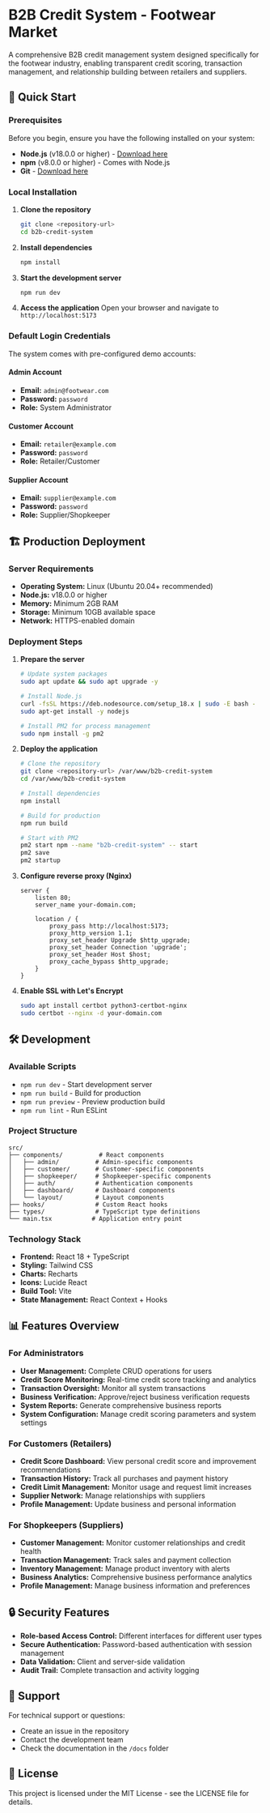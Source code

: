 # B2B Credit System - Footwear Market

A comprehensive B2B credit management system designed specifically for the footwear industry, enabling transparent credit scoring, transaction management, and relationship building between retailers and suppliers.

## 🚀 Quick Start

### Prerequisites

Before you begin, ensure you have the following installed on your system:

- **Node.js** (v18.0.0 or higher) - [Download here](https://nodejs.org/)
- **npm** (v8.0.0 or higher) - Comes with Node.js
- **Git** - [Download here](https://git-scm.com/)

### Local Installation

1. **Clone the repository**
   ```bash
   git clone <repository-url>
   cd b2b-credit-system
   ```

2. **Install dependencies**
   ```bash
   npm install
   ```

3. **Start the development server**
   ```bash
   npm run dev
   ```

4. **Access the application**
   Open your browser and navigate to `http://localhost:5173`

### Default Login Credentials

The system comes with pre-configured demo accounts:

#### Admin Account
- **Email:** `admin@footwear.com`
- **Password:** `password`
- **Role:** System Administrator

#### Customer Account
- **Email:** `retailer@example.com`
- **Password:** `password`
- **Role:** Retailer/Customer

#### Supplier Account
- **Email:** `supplier@example.com`
- **Password:** `password`
- **Role:** Supplier/Shopkeeper

## 🏗️ Production Deployment

### Server Requirements

- **Operating System:** Linux (Ubuntu 20.04+ recommended)
- **Node.js:** v18.0.0 or higher
- **Memory:** Minimum 2GB RAM
- **Storage:** Minimum 10GB available space
- **Network:** HTTPS-enabled domain

### Deployment Steps

1. **Prepare the server**
   ```bash
   # Update system packages
   sudo apt update && sudo apt upgrade -y
   
   # Install Node.js
   curl -fsSL https://deb.nodesource.com/setup_18.x | sudo -E bash -
   sudo apt-get install -y nodejs
   
   # Install PM2 for process management
   sudo npm install -g pm2
   ```

2. **Deploy the application**
   ```bash
   # Clone the repository
   git clone <repository-url> /var/www/b2b-credit-system
   cd /var/www/b2b-credit-system
   
   # Install dependencies
   npm install
   
   # Build for production
   npm run build
   
   # Start with PM2
   pm2 start npm --name "b2b-credit-system" -- start
   pm2 save
   pm2 startup
   ```

3. **Configure reverse proxy (Nginx)**
   ```nginx
   server {
       listen 80;
       server_name your-domain.com;
       
       location / {
           proxy_pass http://localhost:5173;
           proxy_http_version 1.1;
           proxy_set_header Upgrade $http_upgrade;
           proxy_set_header Connection 'upgrade';
           proxy_set_header Host $host;
           proxy_cache_bypass $http_upgrade;
       }
   }
   ```

4. **Enable SSL with Let's Encrypt**
   ```bash
   sudo apt install certbot python3-certbot-nginx
   sudo certbot --nginx -d your-domain.com
   ```

## 🛠️ Development

### Available Scripts

- `npm run dev` - Start development server
- `npm run build` - Build for production
- `npm run preview` - Preview production build
- `npm run lint` - Run ESLint

### Project Structure

```
src/
├── components/          # React components
│   ├── admin/          # Admin-specific components
│   ├── customer/       # Customer-specific components
│   ├── shopkeeper/     # Shopkeeper-specific components
│   ├── auth/           # Authentication components
│   ├── dashboard/      # Dashboard components
│   └── layout/         # Layout components
├── hooks/              # Custom React hooks
├── types/              # TypeScript type definitions
└── main.tsx           # Application entry point
```

### Technology Stack

- **Frontend:** React 18 + TypeScript
- **Styling:** Tailwind CSS
- **Charts:** Recharts
- **Icons:** Lucide React
- **Build Tool:** Vite
- **State Management:** React Context + Hooks

## 📊 Features Overview

### For Administrators
- **User Management:** Complete CRUD operations for users
- **Credit Score Monitoring:** Real-time credit score tracking and analytics
- **Transaction Oversight:** Monitor all system transactions
- **Business Verification:** Approve/reject business verification requests
- **System Reports:** Generate comprehensive business reports
- **System Configuration:** Manage credit scoring parameters and system settings

### For Customers (Retailers)
- **Credit Score Dashboard:** View personal credit score and improvement recommendations
- **Transaction History:** Track all purchases and payment history
- **Credit Limit Management:** Monitor usage and request limit increases
- **Supplier Network:** Manage relationships with suppliers
- **Profile Management:** Update business and personal information

### For Shopkeepers (Suppliers)
- **Customer Management:** Monitor customer relationships and credit health
- **Transaction Management:** Track sales and payment collection
- **Inventory Management:** Manage product inventory with alerts
- **Business Analytics:** Comprehensive business performance analytics
- **Profile Management:** Manage business information and preferences

## 🔒 Security Features

- **Role-based Access Control:** Different interfaces for different user types
- **Secure Authentication:** Password-based authentication with session management
- **Data Validation:** Client and server-side validation
- **Audit Trail:** Complete transaction and activity logging

## 🤝 Support

For technical support or questions:
- Create an issue in the repository
- Contact the development team
- Check the documentation in the `/docs` folder

## 📄 License

This project is licensed under the MIT License - see the LICENSE file for details.